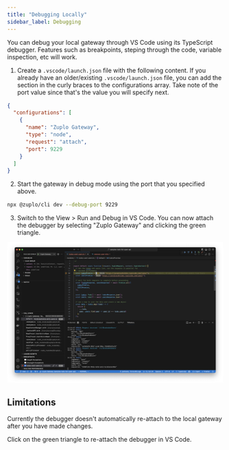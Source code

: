 ```yaml
---
title: "Debugging Locally"
sidebar_label: Debugging
---
```


You can debug your local gateway through VS Code using its TypeScript debugger.
Features such as breakpoints, steping through the code, variable inspection, etc
will work.

1. Create a `.vscode/launch.json` file with the following content. If you
   already have an older/existing `.vscode/launch.json` file, you can add the
   section in the curly braces to the configurations array. Take note of the
   port value since that's the value you will specify next.

```json
{
  "configurations": [
    {
      "name": "Zuplo Gateway",
      "type": "node",
      "request": "attach",
      "port": 9229
    }
  ]
}
```

2. Start the gateway in debug mode using the port that you specified above.

```bash
npx @zuplo/cli dev --debug-port 9229
```

3. Switch to the View > Run and Debug in VS Code. You can now attach the
   debugger by selecting "Zuplo Gateway" and clicking the green triangle.

![alt text](../../public/media/local-development-debugging/image.png)

## Limitations

Currently the debugger doesn't automatically re-attach to the local gateway
after you have made changes.

Click on the green triangle to re-attach the debugger in VS Code.
